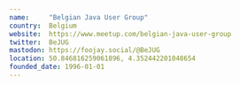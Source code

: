 ```yaml
---
name:     "Belgian Java User Group"
country:  Belgium
website:  https://www.meetup.com/belgian-java-user-group
twitter:  BeJUG
mastodon: https://foojay.social/@BeJUG
location: 50.846816259061896, 4.352442201048654
founded_date: 1996-01-01
---
```

